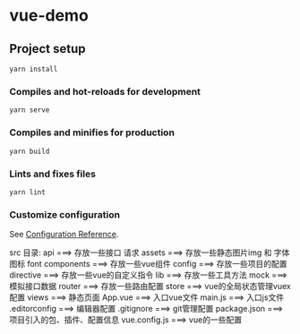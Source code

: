 # vue-demo

## Project setup
```
yarn install
```

### Compiles and hot-reloads for development
```
yarn serve
```

### Compiles and minifies for production
```
yarn build
```

### Lints and fixes files
```
yarn lint
```

### Customize configuration
See [Configuration Reference](https://cli.vuejs.org/config/).

src 目录:
  api ===> 存放一些接口 请求
  assets ===> 存放一些静态图片img  和  字体图标 font
  components ===> 存放一些vue组件
  config ===> 存放一些项目的配置
  directive ===> 存放一些vue的自定义指令
  lib ===> 存放一些工具方法
  mock ===> 模拟接口数据
  router ===> 存放一些路由配置
  store ===> vue的全局状态管理vuex配置
  views ===> 静态页面
  App.vue ===> 入口vue文件
  main.js ===> 入口js文件
  .editorconfig ===> 编辑器配置
  .gitignore ===> git管理配置
  package.json ===> 项目引入的包、插件、配置信息
  vue.config.js ===> vue的一些配置
 
 